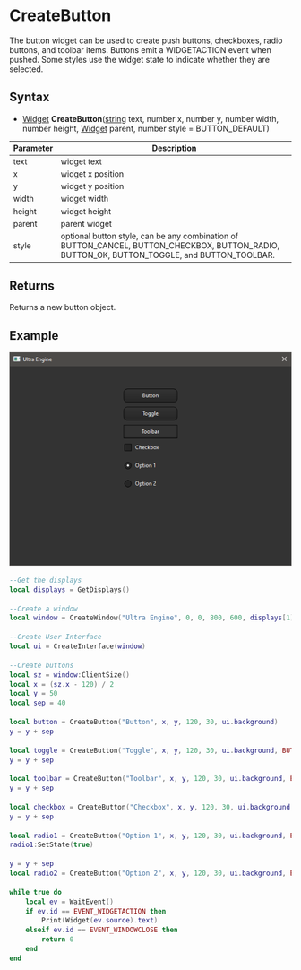# CreateButton

The button widget can be used to create push buttons, checkboxes, radio buttons, and toolbar items. Buttons emit a WIDGETACTION event when pushed. Some styles use the widget state to indicate whether they are selected.

## Syntax

- [Widget](Widget.md) **CreateButton**([string](https://www.lua.org/manual/5.4/manual.html#6.4) text, number x, number y, number width, number height, [Widget](Widget.md) parent, number style = BUTTON_DEFAULT)

| Parameter | Description |
| --- | --- |
| text | widget text |
| x | widget x position |
| y | widget y position |
| width | widget width |
| height | widget height |
| parent | parent widget |
| style | optional button style, can be any combination of BUTTON_CANCEL, BUTTON_CHECKBOX, BUTTON_RADIO, BUTTON_OK, BUTTON_TOGGLE, and BUTTON_TOOLBAR. |

## Returns

Returns a new button object.

## Example

![](https://github.com/Leadwerks/Documentation/raw/master/Images/CreateButton.png)

```lua
--Get the displays
local displays = GetDisplays()

--Create a window
local window = CreateWindow("Ultra Engine", 0, 0, 800, 600, displays[1], WINDOW_TITLEBAR | WINDOW_CENTER)

--Create User Interface
local ui = CreateInterface(window)

--Create buttons
local sz = window:ClientSize()
local x = (sz.x - 120) / 2
local y = 50
local sep = 40

local button = CreateButton("Button", x, y, 120, 30, ui.background)
y = y + sep

local toggle = CreateButton("Toggle", x, y, 120, 30, ui.background, BUTTON_TOGGLE)
y = y + sep

local toolbar = CreateButton("Toolbar", x, y, 120, 30, ui.background, BUTTON_TOOLBAR)
y = y + sep

local checkbox = CreateButton("Checkbox", x, y, 120, 30, ui.background, BUTTON_CHECKBOX)
y = y + sep

local radio1 = CreateButton("Option 1", x, y, 120, 30, ui.background, BUTTON_RADIO)
radio1:SetState(true)

y = y + sep
local radio2 = CreateButton("Option 2", x, y, 120, 30, ui.background, BUTTON_RADIO)

while true do
    local ev = WaitEvent()
    if ev.id == EVENT_WIDGETACTION then
        Print(Widget(ev.source).text)
    elseif ev.id == EVENT_WINDOWCLOSE then
        return 0
    end
end
```
